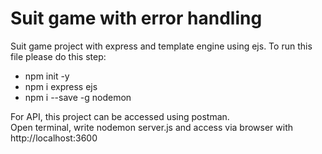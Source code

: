 # Suit game with error handling

Suit game project with express and template engine using ejs. To run this file please do this step:
  - npm init -y
  - npm i express ejs
  - npm i --save -g nodemon

For API, this project can be accessed using postman.  
Open terminal, write nodemon server.js and access via browser with http://localhost:3600 
